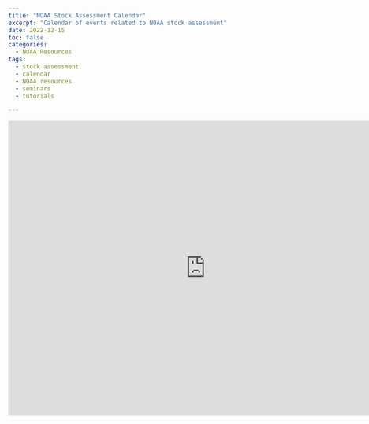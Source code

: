 ```yaml
---
title: "NOAA Stock Assessment Calendar"
excerpt: "Calendar of events related to NOAA stock assessment"
date: 2022-12-15
toc: false
categories:
  - NOAA Resources
tags:
  - stock assessment
  - calendar
  - NOAA resources
  - seminars
  - tutorials

---
```


<iframe src="https://calendar.google.com/calendar/embed?src=c_43jjc1ei4kujqki7o5ud918ea8%40group.calendar.google.com&ctz=America%2FNew_York" style="border: 0" width="800" height="600" frameborder="0" scrolling="no"></iframe>
